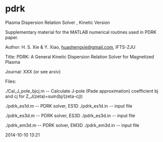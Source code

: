pdrk
====

Plasma Dispersion Relation Solver , Kinetic Version

Supplementary material for the MATLAB numerical routines used in PDRK paper.

Author: H. S. Xie & Y. Xiao, huashengxie@gmail.com, IFTS-ZJU

Title: PDRK: A General Kinetic Dispersion Relation Solver for Magnetized Plasma

Journal: XXX (or see arxiv)

Files:

./Cal_J_pole_bjcj.m    -- Calculate J-pole (Pade approximation) coefficient
                        bj and cj for Z_J(zeta)=sum(bj/(zeta-cj))
						
./pdrk_es1d.m          -- PDRK solver, ES1D
./pdrk_es1d.in         -- input file

./pdrk_es3d.m          -- PDRK solver, ES3D
./pdrk_es3d.in         -- input file

./pdrk_em3d.m          -- PDRK solver, EM3D
./pdrk_em3d.in         -- input file


2014-10-10 13:21
